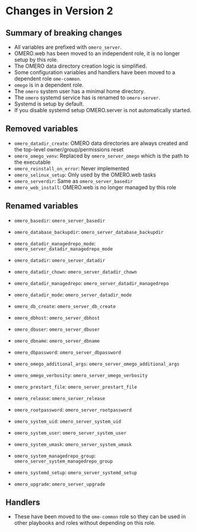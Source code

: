 # Changes in Version 2

## Summary of breaking changes
- All variables are prefixed with `omero_server`.
- OMERO.web has been moved to an independent role, it is no longer setup by this role.
- The OMERO data directory creation logic is simplified.
- Some configuration variables and handlers have been moved to a dependent role `ome-common`.
- `omego` is in a dependent role.
- The `omero` system user has a minimal home directory.
- The `omero` systemd service has is renamed to `omero-server`.
- Systemd is setup by default.
- If you disable systemd setup OMERO.server is not automatically started.

## Removed variables
- `omero_datadir_create`: OMERO data directories are always created and the top-level owner/group/permissions reset
- `omero_omego_venv`: Replaced by `omero_server_omego` which is the path to the executable
- `omero_reinstall_on_error`: Never implemented
- `omero_selinux_setup`: Only used by the OMERO.web tasks
- `omero_serverdir`: Same as `omero_server_basedir`
- `omero_web_install`: OMERO.web is no longer managed by this role

## Renamed variables
- `omero_basedir`: `omero_server_basedir`

- `omero_database_backupdir`: `omero_server_database_backupdir`

- `omero_datadir_managedrepo_mode`: `omero_server_datadir_managedrepo_mode`
- `omero_datadir`: `omero_server_datadir`
- `omero_datadir_chown`: `omero_server_datadir_chown`
- `omero_datadir_managedrepo`: `omero_server_datadir_managedrepo`
- `omero_datadir_mode`: `omero_server_datadir_mode`

- `omero_db_create`: `omero_server_db_create`

- `omero_dbhost`: `omero_server_dbhost`
- `omero_dbuser`: `omero_server_dbuser`
- `omero_dbname`: `omero_server_dbname`
- `omero_dbpassword`: `omero_server_dbpassword`

- `omero_omego_additional_args`: `omero_server_omego_additional_args`
- `omero_omego_verbosity`: `omero_server_omego_verbosity`

- `omero_prestart_file`: `omero_server_prestart_file`

- `omero_release`: `omero_server_release`

- `omero_rootpassword`: `omero_server_rootpassword`

- `omero_system_uid`: `omero_server_system_uid`
- `omero_system_user`: `omero_server_system_user`
- `omero_system_umask`: `omero_server_system_umask`
- `omero_system_managedrepo_group`: `omero_server_system_managedrepo_group`

- `omero_systemd_setup`: `omero_server_systemd_setup`

- `omero_upgrade`: `omero_server_upgrade`



## Handlers
- These have been moved to the `ome-common` role so they can be used in other playbooks and roles without depending on this role.
